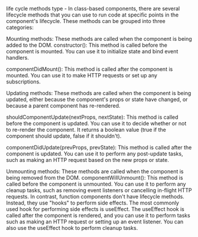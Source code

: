 life cycle methods type - 
In class-based components, there are several lifecycle methods that you can use to run code at specific points in the component's lifecycle. These methods can be grouped into three categories:

Mounting methods: These methods are called when the component is being added to the DOM.
constructor(): This method is called before the component is mounted. You can use it to initialize state and bind event handlers.

componentDidMount(): This method is called after the component is mounted. You can use it to make HTTP requests or set up any subscriptions.

Updating methods: These methods are called when the component is being updated, either because the component's props or state have changed, or because a parent component has re-rendered.

shouldComponentUpdate(nextProps, nextState): This method is called before the component is updated. You can use it to decide whether or not to re-render the component. It returns a boolean value (true if the component should update, false if it shouldn't).

componentDidUpdate(prevProps, prevState): This method is called after the component is updated. You can use it to perform any post-update tasks, such as making an HTTP request based on the new props or state.

Unmounting methods: These methods are called when the component is being removed from the DOM.
componentWillUnmount(): This method is called before the component is unmounted. You can use it to perform any cleanup tasks, such as removing event listeners or cancelling in-flight HTTP requests.
In contrast, function components don't have lifecycle methods. Instead, they use "hooks" to perform side effects. The most commonly used hook for performing side effects is useEffect. The useEffect hook is called after the component is rendered, and you can use it to perform tasks such as making an HTTP request or setting up an event listener. You can also use the useEffect hook to perform cleanup tasks.

